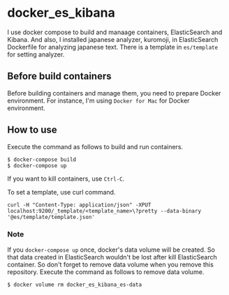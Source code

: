 # docker_es_kibana

I use docker compose to build and manaage containers, ElasticSearch and Kibana.
And also, I installed japanese analyzer, kuromoji, in ElasticSearch Dockerfile for analyzing japanese text.
There is a template in `es/template` for setting analyzer.

## Before build containers

Before building containers and manage them, you need to prepare Docker environment.
For instance, I'm using `Docker for Mac` for Docker environment.

## How to use

Execute the command as follows to build and run containers.

```
$ docker-compose build
$ docker-compose up
```

If you want to kill containers, use `Ctrl-C`.

To set a template, use curl command.

```
curl -H "Content-Type: application/json" -XPUT localhost:9200/_template/<template_name>\?pretty --data-binary '@es/template/template.json'
```

### Note

If you `docker-compose up` once, docker's data volume will be created.
So that data created in ElasticSearch wouldn't be lost after kill ElasticSearch container.
So don't forget to remove data volume when you remove this repository.
Execute the command as follows to remove data volume.

```
$ docker volume rm docker_es_kibana_es-data
```